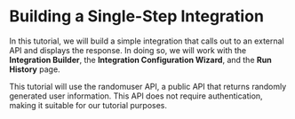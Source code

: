 # Building a Single-Step Integration

In this tutorial, we will build a simple integration that calls out to an external API and displays the response. In doing so, we will work with the **Integration Builder**, the **Integration Configuration Wizard**, and the **Run History** page.

This tutorial will use the randomuser API, a public API that returns randomly generated user information. This API does not require authentication, making it suitable for our tutorial purposes.
